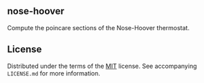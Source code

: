 ## nose-hoover

Compute the poincare sections of the Nose-Hoover thermostat.

<!--
## Acknowlegements
-->

## License

Distributed under the terms of the [MIT](https://choosealicense.com/licenses/mit/) license. See  accompanying `LICENSE.md` for more information.
